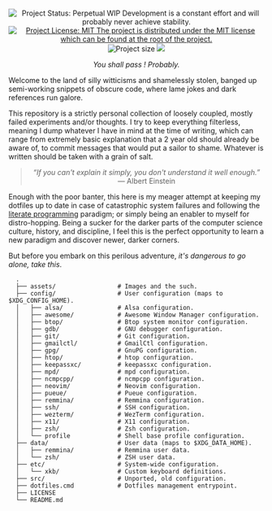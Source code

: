 <p align='center'>
   <img src='https://user-images.githubusercontent.com/29172448/219957302-d04ddbd2-584f-405c-9310-bd9847bd83ac.gif' alt=''>
</p>

<p align='center'>
   <img src='https://img.shields.io/badge/STATUS-Perpetual%20WIP-yellow?style=for-the-badge' alt='Project Status: Perpetual WIP  Development is a constant effort and will probably never achieve stability.' />
   <a href='https://github.com/scheatkode/dotfiles/blob/main/LICENSE'><img src='https://img.shields.io/github/license/scheatkode/dotfiles?color=blue&style=for-the-badge' alt='Project License: MIT  The project is distributed under the MIT license which can be found at the root of the project.' /></a>
   <img src='https://img.shields.io/tokei/lines/github/scheatkode/dotfiles?style=for-the-badge' alt='Project size' />
   <img src='https://img.shields.io/github/languages/code-size/scheatkode/dotfiles?color=inactive&style=for-the-badge' />
</p>

<p align='center'><i>You shall pass ! Probably.</i></p>

Welcome to the land of silly witticisms and shamelessly stolen, banged up
semi-working snippets of obscure code, where lame jokes and dark references
run galore.

This repository is a strictly personal collection of loosely coupled, mostly
failed experiments and/or thoughts. I try to keep everything filterless,
meaning I dump whatever I have in mind at the time of writing, which can
range from extremely basic explanation that a 2 year old should
already be aware of, to commit messages that would put a sailor to shame.
Whatever is written should be taken with a grain of salt.

<blockquote>
<p align='center'>
<i>“If you can't explain it simply, you don't understand it well enough.”</i> — Albert Einstein
</p>
</blockquote>

Enough with the poor banter, this here is my meager attempt at keeping my
dotfiles up to date in case of catastrophic system failures and following the
[literate programming](https://en.wikipedia.org/wiki/Literate_programming) paradigm; or simply being an enabler to myself for
distro-hopping. Being a sucker for the darker parts of the computer science
culture, history, and discipline, I feel this is the perfect opportunity to
learn a new paradigm and discover newer, darker corners.

But before you embark on this perilous adventure, *it's dangerous to go alone,
take this*.

      .
      ├── assets/                 # Images and the such.
      ├── config/                 # User configuration (maps to $XDG_CONFIG_HOME).
      │   ├── alsa/               # Alsa configuration.
      │   ├── awesome/            # Awesome Window Manager configuration.
      │   ├── btop/               # Btop system monitor configuration.
      │   ├── gdb/                # GNU debugger configuration.
      │   ├── git/                # Git configuration.
      │   ├── gmailctl/           # GmailCtl configuration.
      │   ├── gpg/                # GnuPG configuration.
      │   ├── htop/               # htop configuration.
      │   ├── keepassxc/          # keepassxc configuration.
      │   ├── mpd/                # mpd configuration.
      │   ├── ncmpcpp/            # ncmpcpp configuration.
      │   ├── neovim/             # Neovim configuration.
      │   ├── pueue/              # Pueue configuration.
      │   ├── remmina/            # Remmina configuration.
      │   ├── ssh/                # SSH configuration.
      │   ├── wezterm/            # WezTerm configuration.
      │   ├── x11/                # X11 configuration.
      │   ├── zsh/                # Zsh configuration.
      │   └── profile             # Shell base profile configuration.
      ├── data/                   # User data (maps to $XDG_DATA_HOME).
      │   ├── remmina/            # Remmina user data.
      │   └── zsh/                # ZSH user data.
      ├── etc/                    # System-wide configuration.
      │   └── xkb/                # Custom keyboard definitions.
      ├── src/                    # Unported, old configuration.
      ├── dotfiles.cmd            # Dotfiles management entrypoint.
      ├── LICENSE
      └── README.md
